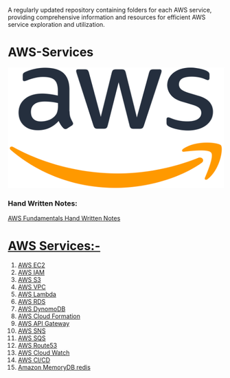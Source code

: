 A regularly updated repository containing folders for each AWS service, providing comprehensive information and resources for efficient AWS service exploration and utilization.

# AWS-Services
<img src="https://github.com/vaibhavkapase1302/AWS-Services/blob/main/AWS%20Logo.png" width="600" height="280" alt="AWS lOGO">

### Hand Written Notes:
<a href="https://github.com/vaibhavkapase1302/AWS-Services/blob/main/AWS%20Fundamentals.pdf">AWS Fundamentals Hand Written Notes

# AWS Services:-
1. <a href="https://github.com/vaibhavkapase1302/AWS-Services/tree/main/EC2%20Section">  AWS EC2
2. <a href="https://github.com/vaibhavkapase1302/AWS-Services/tree/main/IAM%20Section">  AWS IAM
3. <a href="https://github.com/vaibhavkapase1302/AWS-Services/tree/main/S3%20Section">  AWS S3
4. <a href="https://github.com/vaibhavkapase1302/AWS-Services/tree/main/VPC">  AWS VPC
5. <a href="https://github.com/vaibhavkapase1302/AWS-Services/tree/main/AWS-Lambda">  AWS Lambda
6. <a href="https://github.com/vaibhavkapase1302/AWS-Services/tree/main/RDS">  AWS RDS
7. <a href="https://github.com/vaibhavkapase1302/AWS-Services/tree/main/DynomoDB">  AWS DynomoDB
8. <a href="https://github.com/vaibhavkapase1302/AWS-Services/tree/main/CloudFormation">  AWS Cloud Formation
9. <a href="https://github.com/vaibhavkapase1302/AWS-Services/tree/main/API%20Gateway">  AWS API Gateway
10. <a href="https://github.com/vaibhavkapase1302/AWS-Services/tree/main/SNS">  AWS SNS
11. <a href="https://github.com/vaibhavkapase1302/AWS-Services/tree/main/AWS%20SQS">  AWS SQS
12. <a href="https://github.com/vaibhavkapase1302/AWS-Services/tree/main/Route%2053">  AWS Route53
13. <a href="https://github.com/vaibhavkapase1302/AWS-Services/tree/main/AWS%20CloudWatch">  AWS Cloud Watch
14. <a href="https://github.com/vaibhavkapase1302/AWS-Services/tree/main/AWS%20CI-CD">  AWS Cl/CD
15. <a href="https://github.com/vaibhavkapase1302/AWS-Services/tree/main/Amazon%20MemoryDB">  Amazon MemoryDB redis

